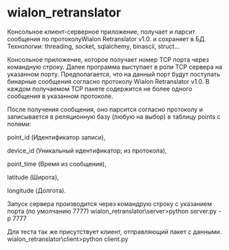 # wialon_retranslator
Консольное клиент-серверное приложение, получает и парсит сообщения по протоколуWialon Retranslator v1.0. и сохраняет в БД.
Технологии: threading, socket, sqlalchemy, binascii, struct...

Консольное приложение, которое получает номер TCP порта через командную строку.
Далее программа выступает в роли TCP сервера на указанном порту. Предполагается, 
что на данный порт будут поступать бинарные сообщения согласно протоколу 
Wialon Retranslator v1.0. В каждом получаемом TCP пакете содержится не более 
одного сообщения в указанном протоколе.

После получения сообщения, оно парсится согласно протоколу и записывается 
в реляционную базу (любую на выбор) в таблицу points с полями:

point_id (Идентификатор записи),

device_id (Уникальный идентификатор; из протокола),

point_time (Время из сообщения),

latitude (Широта),

longitude (Долгота).

Запуск сервера производится через командрую строку с указанием порта (по умолчанию 7777)
wialon_retranslator\server>python server.py -p 7777

Для теста так же присутствует клиент, отправляющий пакет с данными.
wialon_retranslator\client>python client.py
